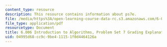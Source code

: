 ```yaml
---
content_type: resource
description: This resource contains information about ps7e.
file: /media/https%3A/open-learning-course-data-rc.s3.amazonaws.com/6-006-introduction-to-algorithms-fall-2011/04995d68cc9c9be411151f0d4464126a_MIT6_006F11_ps7e.pdf
file_type: application/pdf
resourcetype: Document
title: 6.006 Introduction to Algorithms, Problem Set 7 Grading Explanation
uid: 04995d68-cc9c-9be4-1115-1f0d4464126a
---
```

